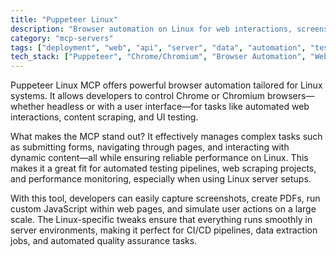 ```yaml
---
title: "Puppeteer Linux"
description: "Browser automation on Linux for web interactions, screenshots, and JavaScript execution using Puppeteer"
category: "mcp-servers"
tags: ["deployment", "web", "api", "server", "data", "automation", "testing", "scraping"]
tech_stack: ["Puppeteer", "Chrome/Chromium", "Browser Automation", "Web Scraping", "Headless Browsers", "CI/CD", "JavaScript"]
---
```


Puppeteer Linux MCP offers powerful browser automation tailored for Linux systems. It allows developers to control Chrome or Chromium browsers—whether headless or with a user interface—for tasks like automated web interactions, content scraping, and UI testing.

What makes the MCP stand out? It effectively manages complex tasks such as submitting forms, navigating through pages, and interacting with dynamic content—all while ensuring reliable performance on Linux. This makes it a great fit for automated testing pipelines, web scraping projects, and performance monitoring, especially when using Linux server setups.

With this tool, developers can easily capture screenshots, create PDFs, run custom JavaScript within web pages, and simulate user actions on a large scale. The Linux-specific tweaks ensure that everything runs smoothly in server environments, making it perfect for CI/CD pipelines, data extraction jobs, and automated quality assurance tasks.